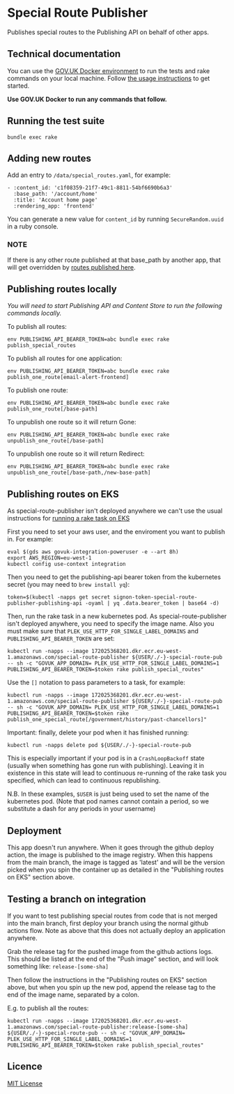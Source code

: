 # Special Route Publisher

Publishes special routes to the Publishing API on behalf of other apps.

## Technical documentation

You can use the [GOV.UK Docker environment](https://github.com/alphagov/govuk-docker) to run the tests and rake commands on your local machine. Follow [the usage instructions](https://github.com/alphagov/govuk-docker#usage) to get started.

**Use GOV.UK Docker to run any commands that follow.**

## Running the test suite

```
bundle exec rake
```

## Adding new routes

Add an entry to `/data/special_routes.yaml`, for example:

```
- :content_id: 'c1f08359-21f7-49c1-8811-54bf6690b6a3'
  :base_path: '/account/home'
  :title: 'Account home page'
  :rendering_app: 'frontend'
```

You can generate a new value for `content_id` by running `SecureRandom.uuid` in a ruby console.

### NOTE

If there is any other route published at that base_path by another app, that will get overridden by [routes published here](https://github.com/alphagov/special-route-publisher/blob/a74101c47fffd80123efbfd1d095398a40bdc594/lib/special_route_publisher.rb#L46-L54).

## Publishing routes locally

_You will need to start Publishing API and Content Store to run the following commands locally._

To publish all routes:

```
env PUBLISHING_API_BEARER_TOKEN=abc bundle exec rake publish_special_routes
```

To publish all routes for one application:

```
env PUBLISHING_API_BEARER_TOKEN=abc bundle exec rake publish_one_route[email-alert-frontend]
```

To publish one route:

```
env PUBLISHING_API_BEARER_TOKEN=abc bundle exec rake publish_one_route[/base-path]
```

To unpublish one route so it will return Gone:

```
env PUBLISHING_API_BEARER_TOKEN=abc bundle exec rake unpublish_one_route[/base-path]
```

To unpublish one route so it will return Redirect:

```
env PUBLISHING_API_BEARER_TOKEN=abc bundle exec rake unpublish_one_route[/base-path,/new-base-path]
```


## Publishing routes on EKS

As special-route-publisher isn't deployed anywhere we can't use the usual instructions for [running a rake task on EKS](https://docs.publishing.service.gov.uk/manual/running-rake-tasks.html#run-a-rake-task-on-eks)

First you need to set your aws user, and the enviroment you want to publish in. For example:

```
eval $(gds aws govuk-integration-poweruser -e --art 8h)
export AWS_REGION=eu-west-1
kubectl config use-context integration
```

Then you need to get the publishing-api bearer token from the kubernetes secret (you may need to `brew install yq`):

```
token=$(kubectl -napps get secret signon-token-special-route-publisher-publishing-api -oyaml | yq .data.bearer_token | base64 -d)
```

Then, run the rake task in a new kubernetes pod. As special-route-publisher isn't deployed anywhere, you need to specify the image name. Also you must make sure that `PLEK_USE_HTTP_FOR_SINGLE_LABEL_DOMAINS` and `PUBLISHING_API_BEARER_TOKEN` are set:

```
kubectl run -napps --image 172025368201.dkr.ecr.eu-west-1.amazonaws.com/special-route-publisher ${USER/./-}-special-route-pub -- sh -c "GOVUK_APP_DOMAIN= PLEK_USE_HTTP_FOR_SINGLE_LABEL_DOMAINS=1 PUBLISHING_API_BEARER_TOKEN=$token rake publish_special_routes"
```

Use the `[]` notation to pass parameters to a task, for example:

```
kubectl run -napps --image 172025368201.dkr.ecr.eu-west-1.amazonaws.com/special-route-publisher ${USER/./-}-special-route-pub -- sh -c "GOVUK_APP_DOMAIN= PLEK_USE_HTTP_FOR_SINGLE_LABEL_DOMAINS=1 PUBLISHING_API_BEARER_TOKEN=$token rake publish_one_special_route[/government/history/past-chancellors]"
```

Important: finally, delete your pod when it has finished running:

```
kubectl run -napps delete pod ${USER/./-}-special-route-pub
```

This is especially important if your pod is in a `CrashLoopBackoff` state (usually when something has gone run with publishing). Leaving it in existence in this state will lead to continuous re-running of the rake task you specified, which can lead to continuous republishing.

N.B. In these examples, `$USER` is just being used to set the name of the kubernetes pod. (Note that pod names cannot contain a period, so we substitute a dash for any periods in your username)

## Deployment

This app doesn't run anywhere. When it goes through the github deploy action, the image is published to the image registry. When this happens from the main branch,
the image is tagged as 'latest' and will be the version picked when you spin the container up as detailed in the "Publishing routes on EKS" section above.

## Testing a branch on integration

If you want to test publishing special routes from code that is not merged into the main branch, first deploy your branch using the normal github actions flow. Note as above that this does not actually deploy an application anywhere.

Grab the release tag for the pushed image from the github actions logs. This should be listed at the end of the "Push image" section, and will look something like: `release-[some-sha]`

Then follow the instructions in the "Publishing routes on EKS" section above, but when you spin up the new pod, append the release tag to the end of the image name, separated by a colon.

E.g. to publish all the routes:

```
kubectl run -napps --image 172025368201.dkr.ecr.eu-west-1.amazonaws.com/special-route-publisher:release-[some-sha] ${USER/./-}-special-route-pub -- sh -c "GOVUK_APP_DOMAIN= PLEK_USE_HTTP_FOR_SINGLE_LABEL_DOMAINS=1 PUBLISHING_API_BEARER_TOKEN=$token rake publish_special_routes"
```

## Licence

[MIT License](LICENCE)
